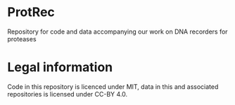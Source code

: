 # ProtRec
Repository for code and data accompanying our work on DNA recorders for proteases

# Legal information
Code in this repository is licenced under MIT, data in this and associated repositories is licensed under CC-BY 4.0.
